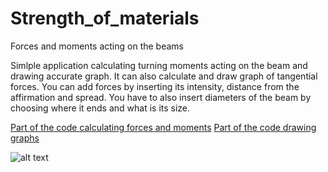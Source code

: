 # Strength_of_materials
Forces and moments acting on the beams

Simlple application calculating turning moments acting on the beam and drawing accurate graph. It can also calculate and draw graph of tangential forces. You can add forces by inserting its intensity, distance from the affirmation and spread. You have to also insert diameters of the beam by choosing where it ends and what is its size.

[Part of the code calculating forces and moments](https://github.com/mateuszbugaj/Strength_of_materials/blob/master/Skr.pde) 
[Part of the code drawing graphs](https://github.com/mateuszbugaj/Strength_of_materials/blob/master/Wykres.pde)

![alt text](https://imgur.com/dFhFwWd.jpg)

